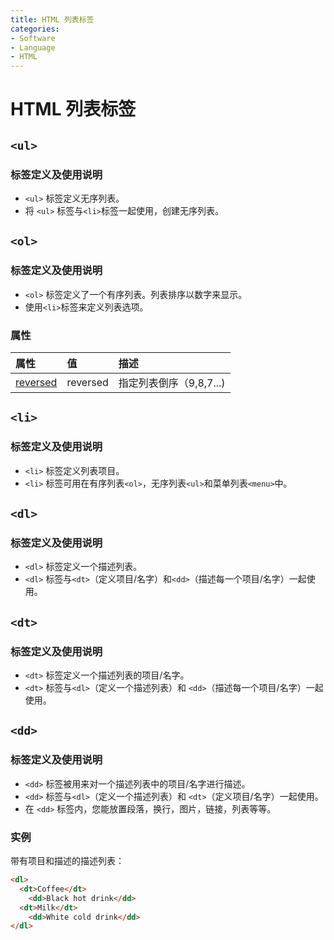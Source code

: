 ```yaml
---
title: HTML 列表标签
categories:
- Software
- Language
- HTML
---
```

# HTML 列表标签

## `<ul>`

### 标签定义及使用说明

- `<ul>` 标签定义无序列表。
- 将 `<ul>` 标签与`<li>`标签一起使用，创建无序列表。

## `<ol>`

### 标签定义及使用说明

- `<ol>` 标签定义了一个有序列表。列表排序以数字来显示。
- 使用`<li>`标签来定义列表选项。

### 属性

| 属性                                                         | 值       | 描述                   |
| :----------------------------------------------------------- | :------- | :--------------------- |
| [reversed](https://www.runoob.com/tags/att-ol-reversed.html) | reversed | 指定列表倒序（9,8,7...) |

## `<li>`

### 标签定义及使用说明

- `<li>` 标签定义列表项目。
- `<li>` 标签可用在有序列表`<ol>`，无序列表`<ul>`和菜单列表`<menu>`中。

## `<dl>`

### 标签定义及使用说明

- `<dl>` 标签定义一个描述列表。
- `<dl>` 标签与`<dt>`（定义项目/名字）和`<dd>`（描述每一个项目/名字）一起使用。

## `<dt>`

### 标签定义及使用说明

- `<dt>` 标签定义一个描述列表的项目/名字。
- `<dt>` 标签与`<dl>`（定义一个描述列表）和 `<dd>`（描述每一个项目/名字）一起使用。

## `<dd>`

### 标签定义及使用说明

- `<dd>` 标签被用来对一个描述列表中的项目/名字进行描述。
- `<dd>` 标签与`<dl>`（定义一个描述列表）和 `<dt>`（定义项目/名字）一起使用。
- 在 `<dd>` 标签内，您能放置段落，换行，图片，链接，列表等等。

### 实例

带有项目和描述的描述列表：

```html
<dl>
  <dt>Coffee</dt>
    <dd>Black hot drink</dd>
  <dt>Milk</dt>
    <dd>White cold drink</dd>
</dl>
```

